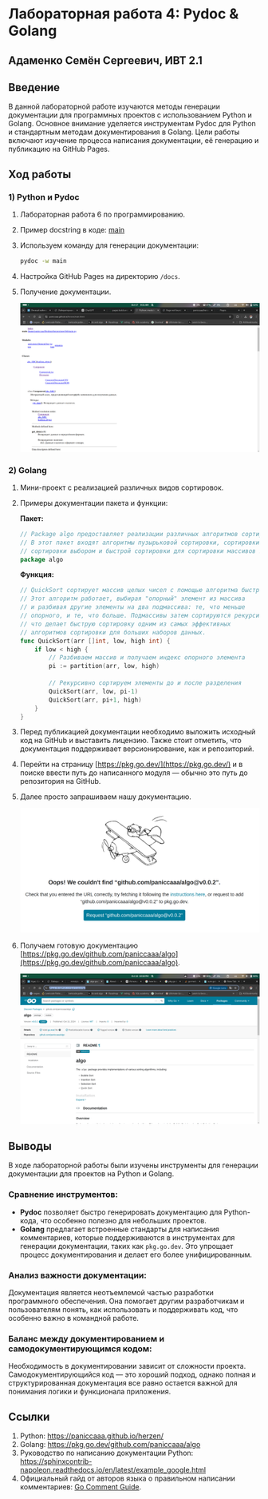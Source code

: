 # Лабораторная работа 4: Pydoc & Golang
## Адаменко Семён Сергеевич, ИВТ 2.1

## Введение
В данной лабораторной работе изучаются методы генерации документации для программных проектов с использованием Python и Golang. Основное внимание уделяется инструментам Pydoc для Python и стандартным методам документирования в Golang. Цели работы включают изучение процесса написания документации, её генерацию и публикацию на GitHub Pages.

## Ход работы
### 1) Python и Pydoc
1. Лабораторная работа 6 по программированию.
2. Пример docstring в коде: 
   [main](/prog/lr6/main.py)
3. Используем команду для генерации документации: 
   ```bash
   pydoc -w main
   ```
4. Настройка GitHub Pages на директорию `/docs`.
5. Получение документации.

   ![alt text](image-2.png)

### 2) Golang
1. Мини-проект с реализацией различных видов сортировок.
2. Примеры документации пакета и функции:
   
   **Пакет:**
   ```go
   // Package algo предоставляет реализации различных алгоритмов сортировки.
   // В этот пакет входят алгоритмы пузырьковой сортировки, сортировки вставками,
   // сортировки выбором и быстрой сортировки для сортировки массивов целых чисел по возрастанию.
   package algo
   ```

   **Функция:**
   ```go
   // QuickSort сортирует массив целых чисел с помощью алгоритма быстрой сортировки.
   // Этот алгоритм работает, выбирая "опорный" элемент из массива
   // и разбивая другие элементы на два подмассива: те, что меньше
   // опорного, и те, что больше. Подмассивы затем сортируются рекурсивно,
   // что делает быструю сортировку одним из самых эффективных
   // алгоритмов сортировки для больших наборов данных.
   func QuickSort(arr []int, low, high int) {
       if low < high {
           // Разбиваем массив и получаем индекс опорного элемента
           pi := partition(arr, low, high)

           // Рекурсивно сортируем элементы до и после разделения
           QuickSort(arr, low, pi-1)
           QuickSort(arr, pi+1, high)
       }
   }
   ```

3. Перед публикацией документации необходимо выложить исходный код на GitHub и выставить лицензию. Также стоит отметить, что документация поддерживает версионирование, как и репозиторий.
4. Перейти на страницу [https://pkg.go.dev/](https://pkg.go.dev/) и в поиске ввести путь до написанного модуля — обычно это путь до репозитория на GitHub.
5. Далее просто запрашиваем нашу документацию.

   ![alt text](image.png)

6. Получаем готовую документацию [https://pkg.go.dev/github.com/paniccaaa/algo](https://pkg.go.dev/github.com/paniccaaa/algo).

   ![alt text](image-1.png)

## Выводы
В ходе лабораторной работы были изучены инструменты для генерации документации для проектов на Python и Golang. 

### Сравнение инструментов:
- **Pydoc** позволяет быстро генерировать документацию для Python-кода, что особенно полезно для небольших проектов.
- **Golang** предлагает встроенные стандарты для написания комментариев, которые поддерживаются в инструментах для генерации документации, таких как `pkg.go.dev`. Это упрощает процесс документирования и делает его более унифицированным.

### Анализ важности документации:
Документация является неотъемлемой частью разработки программного обеспечения. Она помогает другим разработчикам и пользователям понять, как использовать и поддерживать код, что особенно важно в командной работе.

### Баланс между документированием и самодокументирующимся кодом:
Необходимость в документировании зависит от сложности проекта. Самодокументирующийся код — это хороший подход, однако полная и структурированная документация все равно остается важной для понимания логики и функционала приложения.

## Ссылки
1. Python: https://paniccaaa.github.io/herzen/
2. Golang: https://pkg.go.dev/github.com/paniccaaa/algo
3. Руководство по написанию документации Python: https://sphinxcontrib-napoleon.readthedocs.io/en/latest/example_google.html
4. Официальный гайд от авторов языка о правильном написании комментариев: [Go Comment Guide](https://go.dev/doc/comment).
